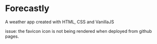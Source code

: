 # Forecastly
A weather app created with HTML, CSS and VanillaJS

issue: the favicon icon is not being rendered when deployed from github pages.
